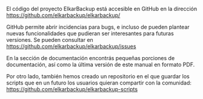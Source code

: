 El código del proyecto ElkarBackup está accesible en GitHub en la dirección  https://github.com/elkarbackup/elkarbackup/

GitHub permite abrir incidencias para bugs, e incluso de pueden plantear nuevas funcionalidades que pudieran ser interesantes para futuras versiones. Se pueden consultar en https://github.com/elkarbackup/elkarbackup/issues

En la sección de documentación encontrás pequeñas porciones de documentación, así como la última versión de este manual en formato PDF.

Por otro lado, también hemos creado un repositorio en el que guardar los scripts que en un futuro los usuarios quieran compartir con la comunidad:  https://github.com/elkarbackup/elkarbackup-scripts
